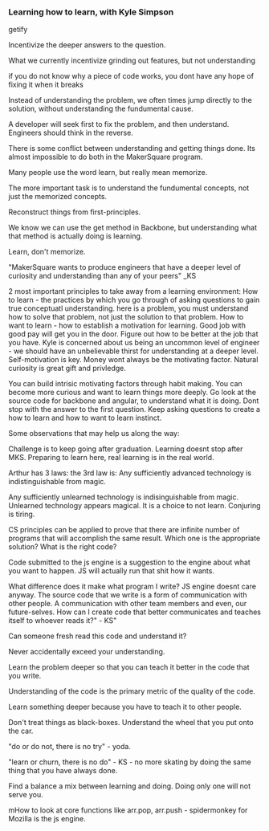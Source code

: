 ### Learning how to learn, with Kyle Simpson

getify

Incentivize the deeper answers to the question.

What we currently incentivize grinding out features, but not understanding

if you do not know why a piece of code works, you dont have any hope of fixing it when it breaks

Instead of understanding the problem, we often times jump directly to the solution, without understanding the fundumental cause.

A developer will seek first to fix the problem, and then understand. Engineers should think in the reverse.

There is some conflict between understanding and getting things done. Its almost impossible to do both in the MakerSquare program.

Many people use the word learn, but really mean memorize.

The more important task is to understand the fundumental concepts, not just the memorized concepts.

Reconstruct things from first-principles.

We know we can use the get method in Backbone, but understanding what that method is actually doing is learning.

Learn, don't memorize.

"MakerSquare wants to produce engineers that have a deeper level of curiosity and understanding than any of your peers" _KS


2 most important principles to take away from a learning environment:
How to learn - the practices by which you go through of asking questions to gain true conceptuatl understanding. here is a problem, you must understand how to solve that problem, not just the solution to that problem.
How to want to learn - how to establish a motivation for learning. Good job with good pay will get you in the door. Figure out how to be better at the job that you have. Kyle is concerned about us being an uncommon level of engineer - we should have an unbelievable thirst for understanding at a deeper level. Self-motivation is key. Money wont always be the motivating factor. Natural curiosity is great gift and privledge.

You can build intrisic motivating factors through habit making. You can become more curious and want to learn things more deeply. Go look at the source code for backbone and angular, to understand what it is doing. Dont stop with the answer to the first question. Keep asking questions to create a how to learn and how to want to learn instinct.

Some observations that may help us along the way:

Challenge is to keep going after graduation. Learning doesnt stop after MKS. Preparing to learn here, real learning is in the real world.

Arthur has 3 laws: the 3rd law is:
Any sufficiently advanced technology is indistinguishable from magic.

Any sufficiently unlearned technology is indisinguishable from magic. Unlearned technology appears magical. It is a choice to not learn. Conjuring is tiring.

CS principles can be applied to prove that there are infinite number of programs that will accomplish the same result. Which one is the appropriate solution? What is the right code?

Code submitted to the js engine is a suggestion to the engine about what you want to happen. JS will actually run that shit how it wants.

What difference does it make what program I write? JS engine doesnt care anyway. The source code that we write is a form of communication with other people. A communication with other team members and even, our future-selves. How can I create code that better communicates and teaches itself to whoever reads it?" - KS"

Can someone fresh read this code and understand it?

Never accidentally exceed your understanding.

Learn the problem deeper so that you can teach it better in the code that you write.

Understanding of the code is the primary metric of the quality of the code.

Learn something deeper because you have to teach it to other people. 

Don't treat things as black-boxes. Understand the wheel that you put onto the car.

"do or do not, there is no try" - yoda.

"learn or churn, there is no do" - KS - no more skating by doing the same thing that you have always done.

Find a balance a mix between learning and doing. Doing only one will not serve you.

mHow to look at core functions like arr.pop, arr.push - spidermonkey for Mozilla is the js engine.





